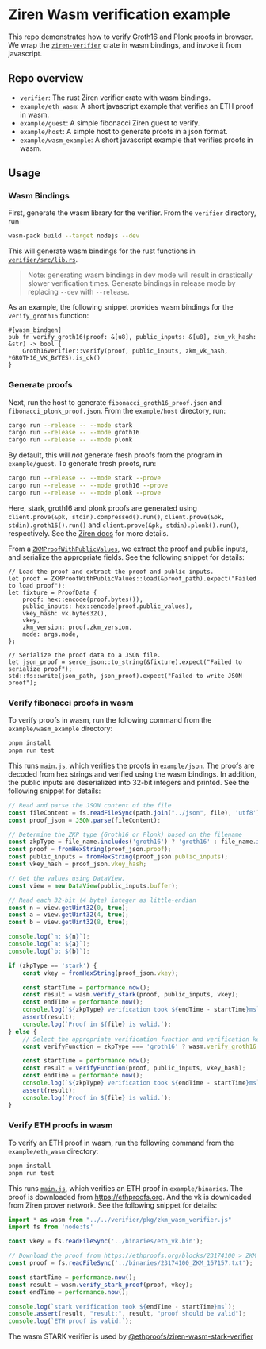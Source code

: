 # Ziren Wasm verification example

This repo demonstrates how to verify Groth16 and Plonk proofs in browser. We wrap the [`ziren-verifier`](https://github.com/ProjectZKM/Ziren.git) crate in wasm bindings, and invoke it from javascript.

## Repo overview

- `verifier`: The rust Ziren verifier crate with wasm bindings.
- `example/eth_wasm`: A short javascript example that verifies an ETH proof in wasm.
- `example/guest`: A simple fibonacci Ziren guest to verify.
- `example/host`: A simple host to generate proofs in a json format.
- `example/wasm_example`: A short javascript example that verifies proofs in wasm.

## Usage

### Wasm Bindings

First, generate the wasm library for the verifier. From the `verifier` directory, run

```bash
wasm-pack build --target nodejs --dev 
```

This will generate wasm bindings for the rust functions in [`verifier/src/lib.rs`](verifier/src/lib.rs).
> Note: generating wasm bindings in dev mode will result in drastically slower verification times.
> Generate bindings in release mode by replacing `--dev` with `--release`.

As an example, the following snippet provides wasm bindings for the `verify_groth16` function:

```rust,noplayground
#[wasm_bindgen]
pub fn verify_groth16(proof: &[u8], public_inputs: &[u8], zkm_vk_hash: &str) -> bool {
    Groth16Verifier::verify(proof, public_inputs, zkm_vk_hash, *GROTH16_VK_BYTES).is_ok()
}
```

### Generate proofs

Next, run the host to generate `fibonacci_groth16_proof.json` and `fibonacci_plonk_proof.json`. From the `example/host` directory, run:

```bash
cargo run --release -- --mode stark
cargo run --release -- --mode groth16
cargo run --release -- --mode plonk
```

By default, this will *not* generate fresh proofs from the program in `example/guest`. To generate fresh proofs, run:

```bash
cargo run --release -- --mode stark --prove
cargo run --release -- --mode groth16 --prove
cargo run --release -- --mode plonk --prove
```

Here, stark, groth16 and plonk proofs are generated using `client.prove(&pk, stdin).compressed().run()`, `client.prove(&pk, stdin).groth16().run()` and `client.prove(&pk, stdin).plonk().run()`, respectively.
See the [Ziren docs](https://docs.zkm.io/dev/prover.html#proof-types) for more details.

From a [`ZKMProofWithPublicValues`](https://github.com/ProjectZKM/Ziren/blob/main/crates/sdk/src/proof.rs#L37),
we extract the proof and public inputs, and serialize the appropriate fields. See the following snippet for details:

```rust,noplayground
// Load the proof and extract the proof and public inputs.
let proof = ZKMProofWithPublicValues::load(&proof_path).expect("Failed to load proof");
let fixture = ProofData {
    proof: hex::encode(proof.bytes()),
    public_inputs: hex::encode(proof.public_values),
    vkey_hash: vk.bytes32(),
    vkey,
    zkm_version: proof.zkm_version,
    mode: args.mode,
};

// Serialize the proof data to a JSON file.
let json_proof = serde_json::to_string(&fixture).expect("Failed to serialize proof");
std::fs::write(json_path, json_proof).expect("Failed to write JSON proof");
```

### Verify fibonacci proofs in wasm

To verify proofs in wasm, run the following command from the `example/wasm_example` directory:

```bash
pnpm install
pnpm run test
```

This runs [`main.js`](example/wasm_example/main.js), which verifies the proofs in `example/json`.
The proofs are decoded from hex strings and verified using the wasm bindings. In addition, the public inputs
are deserialized into 32-bit integers and printed. See the following snippet for details:

```javascript
// Read and parse the JSON content of the file
const fileContent = fs.readFileSync(path.join("../json", file), 'utf8');
const proof_json = JSON.parse(fileContent);

// Determine the ZKP type (Groth16 or Plonk) based on the filename
const zkpType = file_name.includes('groth16') ? 'groth16' : file_name.includes('plonk')? 'plonk' : 'stark';
const proof = fromHexString(proof_json.proof);
const public_inputs = fromHexString(proof_json.public_inputs);
const vkey_hash = proof_json.vkey_hash;

// Get the values using DataView.
const view = new DataView(public_inputs.buffer);

// Read each 32-bit (4 byte) integer as little-endian
const n = view.getUint32(0, true);
const a = view.getUint32(4, true);
const b = view.getUint32(8, true);

console.log(`n: ${n}`);
console.log(`a: ${a}`);
console.log(`b: ${b}`);

if (zkpType == 'stark') {
    const vkey = fromHexString(proof_json.vkey);

    const startTime = performance.now();
    const result = wasm.verify_stark(proof, public_inputs, vkey);
    const endTime = performance.now();
    console.log(`${zkpType} verification took ${endTime - startTime}ms`);
    assert(result);
    console.log(`Proof in ${file} is valid.`);
} else {
    // Select the appropriate verification function and verification key based on ZKP type
    const verifyFunction = zkpType === 'groth16' ? wasm.verify_groth16 : wasm.verify_plonk;

    const startTime = performance.now();
    const result = verifyFunction(proof, public_inputs, vkey_hash);
    const endTime = performance.now();
    console.log(`${zkpType} verification took ${endTime - startTime}ms`);
    assert(result);
    console.log(`Proof in ${file} is valid.`);
}
```

### Verify ETH proofs in wasm

To verify an ETH proof in wasm, run the following command from the `example/eth_wasm` directory:

```bash
pnpm install
pnpm run test
```

This runs [`main.js`](example/eth_wasm/main.js), which verifies an ETH proof in `example/binaries`.
The proof is downloaded from https://ethproofs.org. And the vk is downloaded from Ziren prover network.
See the following snippet for details:

```javascript
import * as wasm from "../../verifier/pkg/zkm_wasm_verifier.js"
import fs from 'node:fs'

const vkey = fs.readFileSync('../binaries/eth_vk.bin');

// Download the proof from https://ethproofs.org/blocks/23174100 > ZKM
const proof = fs.readFileSync('../binaries/23174100_ZKM_167157.txt');

const startTime = performance.now();
const result = wasm.verify_stark_proof(proof, vkey);
const endTime = performance.now();

console.log(`stark verification took ${endTime - startTime}ms`);
console.assert(result, "result:", result, "proof should be valid");
console.log(`ETH proof is valid.`);
```

The wasm STARK verifier is used by [@ethproofs/ziren-wasm-stark-verifier](https://www.npmjs.com/package/@ethproofs/ziren-wasm-stark-verifier)
